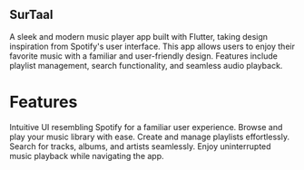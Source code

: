 ## SurTaal
A sleek and modern music player app built with Flutter, taking design inspiration from Spotify's user interface. This app allows users to enjoy their favorite music with a familiar and user-friendly design. Features include playlist management, search functionality, and seamless audio playback.

# Features
Intuitive UI resembling Spotify for a familiar user experience.
Browse and play your music library with ease.
Create and manage playlists effortlessly.
Search for tracks, albums, and artists seamlessly.
Enjoy uninterrupted music playback while navigating the app.
